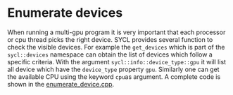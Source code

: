 # Enumerate devices
When running a multi-gpu program it is very important that each processor or  cpu thread picks the right device. SYCL provides several function to check the visible devices. For example the `get_devices` which is part of the `sycl::devices` namespace can obtain the list of devices which follow a specific criteria. With the argument `sycl::info::device_type::gpu` it will list all device which have the `device_type` property `gpu`. Similarly one can get the available CPU using the keyword `cpu`as argument. 
A complete code is shown in the  [enumerate_device.cpp](enumerate_device.cpp).

